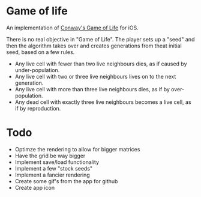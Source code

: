 # Game of life
An implementation of [Conway's Game of Life](https://en.wikipedia.org/wiki/Conway%27s_Game_of_Life) for iOS.

There is no real objective in "Game of Life". The player sets up a "seed" and then the algorithm takes over and creates generations from theat initial seed, based on a few rules.

* Any live cell with fewer than two live neighbours dies, as if caused by under-population.
* Any live cell with two or three live neighbours lives on to the next generation.
* Any live cell with more than three live neighbours dies, as if by over-population.
* Any dead cell with exactly three live neighbours becomes a live cell, as if by reproduction.

# Todo
* Optimze the rendering to allow for bigger matrices
* Have the grid be way bigger
* Implement save/load functionality
* Implement a few "stock seeds"
* Implement a fancier rendering
* Create some gif's from the app for github
* Create app icon
